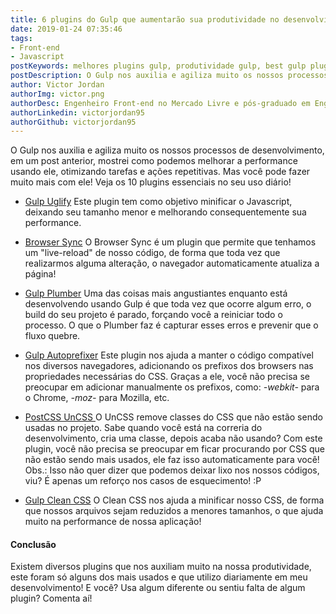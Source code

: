 ```yaml
---
title: 6 plugins do Gulp que aumentarão sua produtividade no desenvolvimento front-end
date: 2019-01-24 07:35:46
tags: 
- Front-end
- Javascript
postKeywords: melhores plugins gulp, produtividade gulp, best gulp plugins, plugins para gulp, plugins gulp, gulp, gulpjs
postDescription: O Gulp nos auxilia e agiliza muito os nossos processos de desenvolvimento, em um post anterior, mostrei como podemos melhorar a performance usando ele, otimizando tarefas e ações repetitivas. Mas você pode fazer muito mais com ele! Veja os 10 plugins essenciais no seu uso diário!
author: Victor Jordan
authorImg: victor.png
authorDesc: Engenheiro Front-end no Mercado Livre e pós-graduado em Engenharia de Software pela PUC-MG e formado em Banco de Dados pela Fatec, apaixonado por usabilidade, performance e UX!
authorLinkedin: victorjordan95
authorGithub: victorjordan95
---
```


O Gulp nos auxilia e agiliza muito os nossos processos de desenvolvimento, em um post anterior, mostrei como podemos melhorar a performance usando ele, otimizando tarefas e ações repetitivas. Mas você pode fazer muito mais com ele! Veja os 10 plugins essenciais no seu uso diário!

<!-- more -->

- [Gulp Uglify](https://www.npmjs.com/package/gulp-uglify)
Este plugin tem como objetivo minificar o Javascript, deixando seu tamanho menor e melhorando consequentemente sua performance.

- [Browser Sync](https://browsersync.io/docs/gulp)
O Browser Sync é um plugin que permite que tenhamos um "live-reload" de nosso código, de forma que toda vez que realizarmos alguma alteração, o navegador automaticamente atualiza a página!

- [Gulp Plumber](https://github.com/floatdrop/gulp-plumber)
Uma das coisas mais angustiantes enquanto está desenvolvendo usando Gulp é que toda vez que ocorre algum erro, o build do seu projeto é parado, forçando você a reiniciar todo o processo. O que o Plumber faz é capturar esses erros e prevenir que o fluxo quebre.

- [Gulp Autoprefixer](https://www.npmjs.com/package/gulp-autoprefixer)
Este plugin nos ajuda a manter o código compatível nos diversos navegadores, adicionando os prefixos dos browsers nas propriedades necessárias do CSS. Graças a ele, você não precisa se preocupar em adicionar manualmente os prefixos, como: _-webkit-_ para o Chrome, _-moz-_ para Mozilla, etc.

- [PostCSS UnCSS ](https://www.npmjs.com/package/postcss-uncss)
O UnCSS remove classes do CSS que não estão sendo usadas no projeto. Sabe quando você está na correria do desenvolvimento, cria uma classe, depois acaba não usando? Com este plugin, você não precisa se preocupar em ficar procurando por CSS que não estão sendo mais usados, ele faz isso automaticamente para você! 
Obs.: Isso não quer dizer que podemos deixar lixo nos nossos códigos, viu? É apenas um reforço nos casos de esquecimento! :P

- [Gulp Clean CSS](https://www.npmjs.com/package/gulp-clean-css)
O Clean CSS nos ajuda a minificar nosso CSS, de forma que nossos arquivos sejam reduzidos a menores tamanhos, o que ajuda muito na performance de nossa aplicação!

#### Conclusão

Existem diversos plugins que nos auxiliam muito na nossa produtividade, este foram só alguns dos mais usados e que utilizo diariamente em meu desenvolvimento! E você? Usa algum diferente ou sentiu falta de algum plugin? Comenta aí! 
